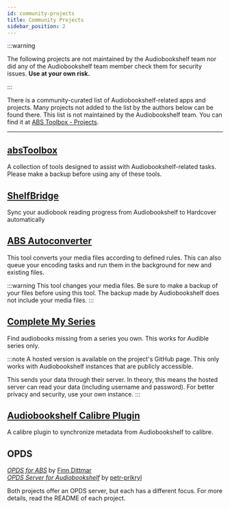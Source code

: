 ```yaml
---
id: community-projects
title: Community Projects
sidebar_position: 2
---
```


:::warning

The following projects are not maintained by the Audiobookshelf team nor did any of the Audiobookshelf team member check them for security issues. **Use at your own risk.**

:::

There is a community-curated list of Audiobookshelf-related apps and projects. Many projects not added to the list by the authors below can be found there. This list is not maintained by the Audiobookshelf team. You can find it at [ABS Toolbox - Projects](https://abstoolbox.vito0912.de/projects).

---

<!---

## [Project name](https://github.com/yourusername/projectname)

Short description of the project

:::info

A note to the project that is important to know.

:::

-->

## [absToolbox](https://github.com/vito0912/absToolbox)

A collection of tools designed to assist with Audiobookshelf-related tasks. Please make a backup before using any of these tools.

## [ShelfBridge](https://github.com/rohit-purandare/ShelfBridge)

Sync your audiobook reading progress from Audiobookshelf to Hardcover automatically

## [ABS Autoconverter](https://github.com/Vito0912/abs-autoconverter)

This tool converts your media files according to defined rules. This can also queue your encoding tasks and run them in the background for new and existing files.

:::warning
This tool changes your media files. Be sure to make a backup of your files before using this tool. The backup made by Audiobookshelf does not include your media files.
:::

## [Complete My Series](https://github.com/xFrieDSpuDx/completeseries)

Find audiobooks missing from a series you own. This works for Audible series only.

:::note
A hosted version is available on the project's GitHub page. This only works with Audiobookshelf instances that are publicly accessible.

This sends your data through their server. In theory, this means the hosted server can read your data (including username and password). For better privacy and security, use your own instance.
:::

## [Audiobookshelf Calibre Plugin](https://github.com/jbhul/Audiobookshelf-calibre-plugin)

A calibre plugin to synchronize metadata from Audiobookshelf to calibre.

## OPDS

_[OPDS for ABS](https://github.com/Vito0912/abs-opds)_ by [Finn Dittmar](https://github.com/Vito0912)\
_[OPDS Server for Audiobookshelf](https://github.com/petr-prikryl/OPDS-ABS)_ by [petr-prikryl](https://github.com/petr-prikryl)

Both projects offer an OPDS server, but each has a different focus. For more details, read the README of each project.

